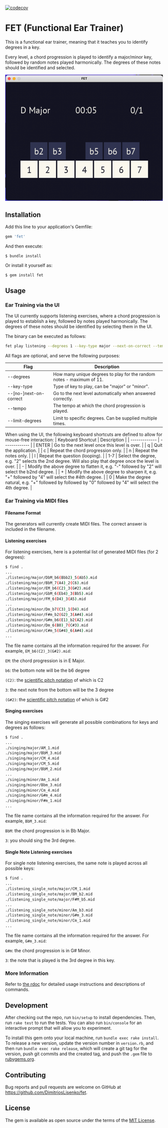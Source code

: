 [![codecov](https://codecov.io/gh/DimitriosLisenko/fet/branch/master/graph/badge.svg?token=6W2B0Z4E4S)](https://codecov.io/gh/DimitriosLisenko/fet)

# FET (Functional Ear Trainer)
This is a functional ear trainer, meaning that it teaches you to identify degrees in a key.

Every level, a chord progression is played to identify a major/minor key, followed by random notes played harmonically. The degrees of these notes should be identified and selected.

<img src="./assets/readme/demo.gif">

## Installation
Add this line to your application's Gemfile:

```ruby
gem 'fet'
```

And then execute:

    $ bundle install

Or install it yourself as:

    $ gem install fet

## Usage

### Ear Training via the UI
The UI currently supports listening exercises, where a chord progression is played to establish a key, followed by notes played harmonically. The degrees of these notes should be identified by selecting them in the UI.

The binary can be executed as follows:
```sh
fet play listening --degrees 1 --key-type major --next-on-correct --tempo 200 --limit-degrees b6 --limit-degrees 5
```

All flags are optional, and serve the following purposes:

| Flag | Description |
| ------------- | ------------- |
| --degrees | How many unique degrees to play for the random notes - maximum of 11. |
| --key-type | Type of key to play, can be "major" or "minor". |
| --[no-]next-on-correct | Go to the next level automatically when answered correctly. |
| --tempo | The tempo at which the chord progression is played. |
| --limit-degrees | Limit to specific degrees. Can be supplied multiple times. |

When using the UI, the following keyboard shortcuts are defined to allow for mouse-free interaction:
| Keyboard Shortcut | Description |
| ------------- | ------------- |
| ENTER | Go to the next level once this level is over. |
| q | Quit the application. |
| c | Repeat the chord progression only. |
| n | Repeat the notes only. |
| l | Repeat the question (looping). |
| 1-7 | Select the degree, e.g. "2" selects the 2nd degree. Will also play that degree once the level is over. |
| - | Modify the above degree to flatten it, e.g. "-" followed by "2" will select the b2nd degree. |
| + | Modify the above degree to sharpen it, e.g. "+" followed by "4" will select the #4th degree. |
| 0 | Make the degree natural, e.g. "+" followed by followed by "0" followed by "4" will select the 4th degree. |

### Ear Training via MIDI files
#### Filename Format
The generators will currently create MIDI files. The correct answer is included in the filename.

#### Listening exercises
For listening exercises, here is a potential list of generated MIDI files (for 2 degrees):
```sh
$ find .
...
./listening/major/DbM_b6(Bbb2)_5(Ab5).mid
./listening/major/BbM_7(A4)_2(C6).mid
./listening/major/EM_b6(C2)_3(G#2).mid
./listening/major/GbM_6(Eb4)_3(Bb5).mid
./listening/major/FM_6(D4)_3(A5).mid
...
./listening/minor/Dm_b7(C3)_1(D4).mid
./listening/minor/F#m_b2(G2)_3(A#4).mid
./listening/minor/G#m_b6(E1)_b2(A2).mid
./listening/minor/Dm_6(B0)_7(C#3).mid
./listening/minor/C#m_5(G#4)_6(A#4).mid
...
```
The file name contains all the information required for the answer. For example, `EM_b6(C2)_3(G#2).mid`:

`EM`: the chord progression is in E Major.

`b6`: the bottom note will be the b6 degree

`(C2)`: the [scientific pitch notation](https://en.wikipedia.org/wiki/Scientific_pitch_notation) of which is C2

`3`: the next note from the bottom will be the 3 degree

`(G#2)`: the [scientific pitch notation](https://en.wikipedia.org/wiki/Scientific_pitch_notation) of which is G#2

#### Singing exercises
The singing exercises will generate all possible combinations for keys and degrees as follows:
```sh
$ find .
...
./singing/major/AM_1.mid
./singing/major/BbM_3.mid
./singing/major/CM_4.mid
./singing/major/CM_5.mid
./singing/major/BbM_2.mid
...
./singing/minor/Am_1.mid
./singing/minor/Bbm_3.mid
./singing/minor/Cm_4.mid
./singing/minor/G#m_4.mid
./singing/minor/F#m_1.mid
...
```
The file name contains all the information required for the answer. For example, `BbM_3.mid`:

`BbM`: the chord progression is in Bb Major.

`3`: you should sing the 3rd degree.

#### Single Note Listening exercises
For single note listening exercises, the same note is played across all possible keys:
```sh
$ find .
...
./listening_single_note/major/CM_1.mid
./listening_single_note/major/BM_b2.mid
./listening_single_note/major/F#M_b5.mid
...
./listening_single_note/minor/Am_b3.mid
./listening_single_note/minor/G#m_3.mid
./listening_single_note/minor/Cm_1.mid
...
```
The file name contains all the information required for the answer. For example, `G#m_3.mid`:

`G#m`: the chord progression is in G# Minor.

`3`: the note that is played is the 3rd degree in this key.

### More Information
Refer to [the rdoc](https://github.com/DimitriosLisenko/fet/blob/master/fet.rdoc) for detailed usage instructions and descriptions of commands.

## Development

After checking out the repo, run `bin/setup` to install dependencies. Then, run `rake test` to run the tests. You can also run `bin/console` for an interactive prompt that will allow you to experiment.

To install this gem onto your local machine, run `bundle exec rake install`. To release a new version, update the version number in `version.rb`, and then run `bundle exec rake release`, which will create a git tag for the version, push git commits and the created tag, and push the `.gem` file to [rubygems.org](https://rubygems.org).

## Contributing

Bug reports and pull requests are welcome on GitHub at https://github.com/DimitriosLisenko/fet.

## License

The gem is available as open source under the terms of the [MIT License](https://opensource.org/licenses/MIT).
